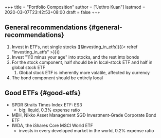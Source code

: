 +++
title = "Portfolio Composition"
author = ["Jethro Kuan"]
lastmod = 2020-03-07T23:42:53+08:00
draft = false
+++

## General recommendations {#general-recommendations}

1.  Invest in ETFs, not single stocks  ([§investing\_in\_etfs]({{< relref "investing_in_etfs" >}}))
2.  Invest "110 minus your age" into stocks, and the rest into bonds
3.  For the stock component, half should be in local-stock ETF and half
    in global stock ETF
    1.  Global stock ETF is inherently more volatile, affected by
        currency
4.  The bond component should be entirely local


## Good ETFs {#good-etfs}

-   SPDR Straits Times Index ETF: ES3
    -   big, liquid, 0.3% expense ratio
-   MBH, Nikko Asset Management SGD Investment-Grade Corporate Bond ETF
-   IWDA, the iShares Core MSCI World ETF
    -   invests in every developed market in the world, 0.2% expense ratio
